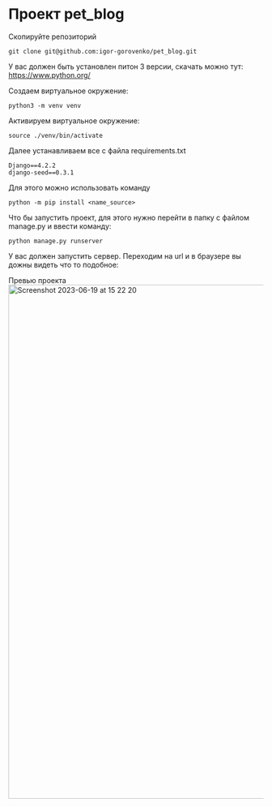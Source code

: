 # Проект pet_blog

Скопируйте репозиторий
```
git clone git@github.com:igor-gorovenko/pet_blog.git
```

У вас должен быть установлен питон 3 версии, скачать можно тут: https://www.python.org/

Создаем виртуальное окружение:
```
python3 -m venv venv
```

Активируем виртуальное окружение:

```
source ./venv/bin/activate
```

Далее устанавливаем все с файла requirements.txt

```
Django==4.2.2
django-seed==0.3.1
```

Для этого можно использовать команду
```
python -m pip install <name_source>
```

Что бы запустить проект, для этого нужно перейти в папку с файлом manage.py и ввести команду:
```
python manage.py runserver
```

У вас должен запустить сервер.
Переходим на url и в браузере вы дожны видеть что то подобное:

Превью проекта
<img width="1014" alt="Screenshot 2023-06-19 at 15 22 20" src="https://github.com/igor-gorovenko/pet_blog/assets/59226858/79c90f79-a4b3-4a70-b8ad-04e84fb3f4f7">
